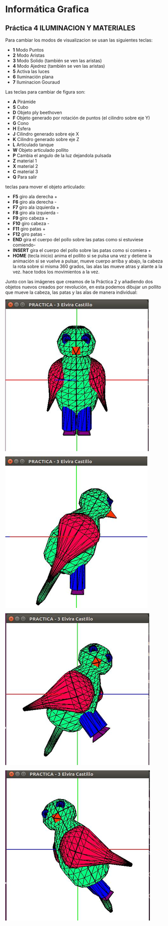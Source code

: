 # Informática Grafica

## Práctica 4 ILUMINACION Y MATERIALES

Para cambiar los modos de visualizacion se usan las siguientes teclas:
 
- **1** Modo Puntos
- **2** Modo Aristas
- **3** Modo Solido (también se ven las aristas)
- **4** Modo Ajedrez (también se ven las aristas)
- **5** Activa las luces
- **6** Iluminación plana
- **7** Iluminacion Gouraud

Las teclas para cambiar de figura son:

- **A** Pirámide
- **S** Cubo
- **D** Objeto ply beethoven
- **F** Objeto generado por rotación de puntos (el cilindro sobre eje Y)
- **G** Cono
- **H** Esfera
- **J** Cilindro generado sobre eje X
- **K** Cilindro generado sobre eje Z
- **L** Articulado tanque
- **W** Objeto articulado pollito
- **P** Cambia el angulo de la luz dejandola pulsada
- **Z** material 1 
- **X** material 2
- **C** material 3
- **Q** Para salir

teclas para mover el objeto articulado:

- **F5** giro ala derecha +
- **F6** giro ala derecha -
- **F7** giro ala izquierda +
- **F8** giro ala izquierda -
- **F9** giro cabeza +
- **F10** giro cabeza -
- **F11** giro patas +
- **F12** giro patas -
- **END** gira el cuerpo del pollo sobre las patas como si estuviese comiendo-
- **INSERT** gira el cuerpo del pollo sobre las patas como si comiera +
- **HOME** (tecla inicio) anima el pollito si se pulsa una vez y detiene la animación si se vuelve a pulsar, mueve cuerpo arriba y abajo, la cabeza la rota sobre si misma 360 grados, las alas las mueve atras y alante a la vez. hace todos los movimientos a la vez.


Junto con las imágenes que creamos de la Práctica 2 y añadiendo dos objetos nuevos creados por revolución, en esta podemos dibujar un pollito que mueve la cabeza, las patas y las alas de manera individual:

![Imagen](https://github.com/layoel/InformaticaGrafica/blob/master/imagenes/pollito1.JPG)

![Imagen](https://github.com/layoel/InformaticaGrafica/blob/master/imagenes/pollito2.JPG)

![Imagen](https://github.com/layoel/InformaticaGrafica/blob/master/imagenes/pollito3.JPG)

![Imagen](https://github.com/layoel/InformaticaGrafica/blob/master/imagenes/pollito4.JPG)
